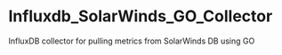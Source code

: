 # Influxdb_SolarWinds_GO_Collector
InfluxDB collector for pulling metrics from SolarWinds DB using GO
